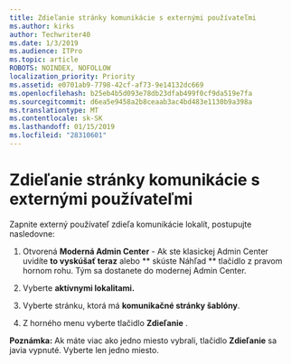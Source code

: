 ```yaml
---
title: Zdieľanie stránky komunikácie s externými používateľmi
ms.author: kirks
author: Techwriter40
ms.date: 1/3/2019
ms.audience: ITPro
ms.topic: article
ROBOTS: NOINDEX, NOFOLLOW
localization_priority: Priority
ms.assetid: e0701ab9-7798-42cf-af73-9e14132dc669
ms.openlocfilehash: b25eb4b5d093e78db23dfab499f0cf9da519e7fa
ms.sourcegitcommit: d6ea5e9458a2b8ceaab3ac4bd483e1130b9a398a
ms.translationtype: MT
ms.contentlocale: sk-SK
ms.lasthandoff: 01/15/2019
ms.locfileid: "28310601"
---
```

# <a name="share-a-communication-site-with-external-users"></a>Zdieľanie stránky komunikácie s externými používateľmi

Zapnite externý používateľ zdieľa komunikácie lokalít, postupujte nasledovne: 
  
1. Otvorená **Moderná Admin Center** - Ak ste klasickej Admin Center uvidíte **to vyskúšať teraz** alebo ** skúste Náhľad ** tlačidlo z pravom hornom rohu. Tým sa dostanete do modernej Admin Center. 
  
2. Vyberte **aktívnymi lokalitami.**
  
3. Vyberte stránku, ktorá má **komunikačné stránky šablóny**. 
  
4. Z horného menu vyberte tlačidlo **Zdieľanie** . 
  
 **Poznámka:** Ak máte viac ako jedno miesto vybrali, tlačidlo **Zdieľanie** sa javia vypnuté. Vyberte len jedno miesto. 
  

